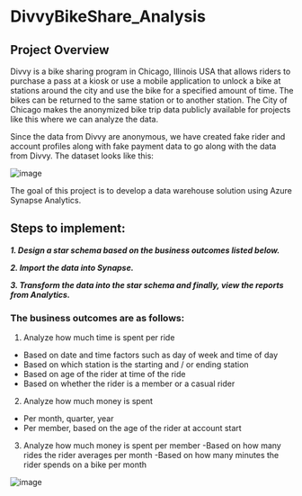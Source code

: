 # DivvyBikeShare_Analysis

## Project Overview
Divvy is a bike sharing program in Chicago, Illinois USA that allows riders to purchase a pass at a kiosk or use a mobile application to unlock a bike at stations around the city and use the bike for a specified amount of time. The bikes can be returned to the same station or to another station. The City of Chicago makes the anonymized bike trip data publicly available for projects like this where we can analyze the data.

Since the data from Divvy are anonymous, we have created fake rider and account profiles along with fake payment data to go along with the data from Divvy. The dataset looks like this:

![image](https://user-images.githubusercontent.com/30798966/226129279-4bd13cff-9300-41c5-9135-a879bd298136.png)

The goal of this project is to develop a data warehouse solution using Azure Synapse Analytics. 

## Steps to implement:

***1. Design a star schema based on the business outcomes listed below.***

***2. Import the data into Synapse.***

***3. Transform the data into the star schema and finally, view the reports from Analytics.***

### The business outcomes are as follows:
1. Analyze how much time is spent per ride
- Based on date and time factors such as day of week and time of day
- Based on which station is the starting and / or ending station
- Based on age of the rider at time of the ride
- Based on whether the rider is a member or a casual rider
2. Analyze how much money is spent
- Per month, quarter, year
- Per member, based on the age of the rider at account start
3. Analyze how much money is spent per member
-Based on how many rides the rider averages per month
-Based on how many minutes the rider spends on a bike per month

![image](https://user-images.githubusercontent.com/30798966/226129200-081767ca-78b0-4370-be5d-8867ddeb93ac.png)
